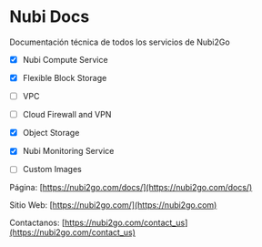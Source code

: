 # Nubi Docs

Documentación técnica de todos los servicios de Nubi2Go

- [X] Nubi Compute Service
- [X] Flexible Block Storage
- [ ] VPC
- [ ] Cloud Firewall and VPN
- [X] Object Storage
- [X] Nubi Monitoring Service
- [ ] Custom Images


Página: [https://nubi2go.com/docs/](https://nubi2go.com/docs/)

Sitio Web: [https://nubi2go.com/](https://nubi2go.com)

Contactanos: [https://nubi2go.com/contact_us](https://nubi2go.com/contact_us)


